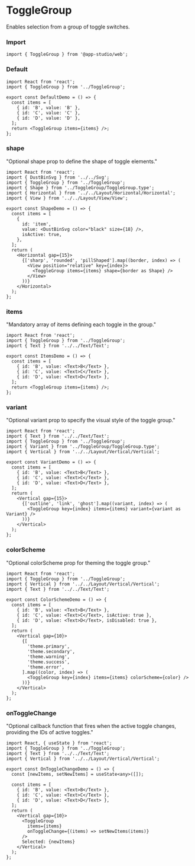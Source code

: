 # ToggleGroup

Enables selection from a group of toggle switches.

### **Import**
  ```tsx static
  import { ToggleGroup } from '@app-studio/web';
  ```

### **Default**
```tsx
import React from 'react';
import { ToggleGroup } from '../ToggleGroup';

export const DefaultDemo = () => {
  const items = [
    { id: 'B', value: 'B' },
    { id: 'C', value: 'C' },
    { id: 'D', value: 'D' },
  ];
  return <ToggleGroup items={items} />;
};

```

### **shape**
"Optional shape prop to define the shape of toggle elements."

```tsx
import React from 'react';
import { DustBinSvg } from '../../Svg';
import { ToggleGroup } from '../ToggleGroup';
import { Shape } from '../ToggleGroup/ToggleGroup.type';
import { Horizontal } from '../../Layout/Horizontal/Horizontal';
import { View } from '../../Layout/View/View';

export const ShapeDemo = () => {
  const items = [
    {
      id: 'item',
      value: <DustBinSvg color="black" size={18} />,
      isActive: true,
    },
  ];
  return (
    <Horizontal gap={15}>
      {['sharp', 'rounded', 'pillShaped'].map((border, index) => (
        <View position="relative" key={index}>
          <ToggleGroup items={items} shape={border as Shape} />
        </View>
      ))}
    </Horizontal>
  );
};

```

### **items**
"Mandatory array of items defining each toggle in the group."

```tsx
import React from 'react';
import { ToggleGroup } from '../ToggleGroup';
import { Text } from '../../Text/Text';

export const ItemsDemo = () => {
  const items = [
    { id: 'B', value: <Text>B</Text> },
    { id: 'C', value: <Text>C</Text> },
    { id: 'D', value: <Text>D</Text> },
  ];
  return <ToggleGroup items={items} />;
};

```

### **variant**
"Optional variant prop to specify the visual style of the toggle group."

```tsx
import React from 'react';
import { Text } from '../../Text/Text';
import { ToggleGroup } from '../ToggleGroup';
import { Variant } from '../ToggleGroup/ToggleGroup.type';
import { Vertical } from '../../Layout/Vertical/Vertical';

export const VariantDemo = () => {
  const items = [
    { id: 'B', value: <Text>B</Text> },
    { id: 'C', value: <Text>C</Text> },
    { id: 'D', value: <Text>D</Text> },
  ];
  return (
    <Vertical gap={15}>
      {['outline', 'link', 'ghost'].map((variant, index) => (
        <ToggleGroup key={index} items={items} variant={variant as Variant} />
      ))}
    </Vertical>
  );
};

```

### **colorScheme**
"Optional colorScheme prop for theming the toggle group."

```tsx
import React from 'react';
import { ToggleGroup } from '../ToggleGroup';
import { Vertical } from '../../Layout/Vertical/Vertical';
import { Text } from '../../Text/Text';

export const ColorSchemeDemo = () => {
  const items = [
    { id: 'B', value: <Text>B</Text> },
    { id: 'C', value: <Text>C</Text>, isActive: true },
    { id: 'D', value: <Text>D</Text>, isDisabled: true },
  ];
  return (
    <Vertical gap={10}>
      {[
        'theme.primary',
        'theme.secondary',
        'theme.warning',
        'theme.success',
        'theme.error',
      ].map((color, index) => (
        <ToggleGroup key={index} items={items} colorScheme={color} />
      ))}
    </Vertical>
  );
};

```

### **onToggleChange**
"Optional callback function that fires when the active toggle changes, providing the IDs of active toggles."

```tsx
import React, { useState } from 'react';
import { ToggleGroup } from '../ToggleGroup';
import { Text } from '../../Text/Text';
import { Vertical } from '../../Layout/Vertical/Vertical';

export const OnToggleChangeDemo = () => {
  const [newItems, setNewItems] = useState<any>([]);

  const items = [
    { id: 'B', value: <Text>B</Text> },
    { id: 'C', value: <Text>C</Text> },
    { id: 'D', value: <Text>D</Text> },
  ];
  return (
    <Vertical gap={10}>
      <ToggleGroup
        items={items}
        onToggleChange={(items) => setNewItems(items)}
      />
      Selected: {newItems}
    </Vertical>
  );
};

```

